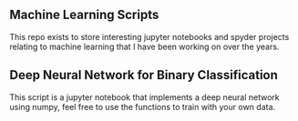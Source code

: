 ## Machine Learning Scripts
This repo exists to store interesting jupyter notebooks and spyder projects relating to machine learning that I have been working on over the years. 

## Deep Neural Network for Binary Classification
This script is a jupyter notebook that implements a deep neural network using numpy, feel free to use the functions to train with your own data. 
